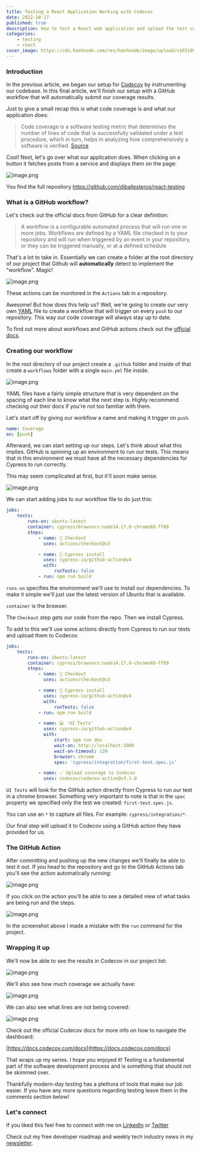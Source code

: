 ```yaml
---
title: Testing a React Application Working with Codecov
date: 2022-10-17
published: true
description: How to test a React web application and upload the test code coverage results to Codecov.
categories:
    - testing
    - react
cover_image: https://cdn.hashnode.com/res/hashnode/image/upload/v1651098470347/9coA_akWr.png
---
```


### Introduction

In the previous article, we began our setup for [Codecov](https://about.codecov.io/) by instrumenting our codebase. In this final article, we'll finish our setup with a GitHub workflow that will automatically submit our coverage results.

Just to give a small recap this is what code coverage is and what our application does:

> Code coverage is a software testing metric that determines the number of lines of code that is successfully validated under a test procedure, which in turn, helps in analyzing how comprehensively a software is verified. [Source](https://www.codegrip.tech/productivity/everything-you-need-to-know-about-code-coverage/)

Cool! Next, let's go over what our application does. When clicking on a button it fetches posts from a service and displays them on the page:

![image.png](https://cdn.hashnode.com/res/hashnode/image/upload/v1665925010885/Tx4k7hKN6.png)

You find the full repository https://github.com/diballesteros/react-testing

### What is a GitHub workflow?

Let's check out the official docs from GitHub for a clear definition:

> A workflow is a configurable automated process that will run one or more jobs. Workflows are defined by a YAML file checked in to your repository and will run when triggered by an event in your repository, or they can be triggered manually, or at a defined schedule

That's a lot to take in. Essentially we can create a folder at the root directory of our project that Github will **automatically** detect to implement the "workflow". Magic!

![image.png](https://cdn.hashnode.com/res/hashnode/image/upload/v1665925478055/1MlCvki9r.png)

These actions can be monitored in the `Actions` tab in a repository.

Awesome! But how does this help us? Well, we're going to create our very own [YAML](https://yaml.org/) file to create a workflow that will trigger on every `push` to our repository. This way our code coverage will always stay up to date.

To find out more about workflows and GitHub actions check out the [official docs](https://docs.github.com/en/actions/using-workflows/about-workflows).

### Creating our workflow

In the root directory of our project create a `.github` folder and inside of that create a `workflows` folder with a single `main.yml` file inside.

![image.png](https://cdn.hashnode.com/res/hashnode/image/upload/v1665926531817/Fs4xgRqs4.png)

YAML files have a fairly simple structure that is very dependent on the spacing of each line to know what the next step is. Highly recommend checking out their docs if you're not too familiar with them.

Let's start off by giving our workflow a name and making it trigger on `push`.

```yaml
name: Coverage
on: [push]
```

Afterward, we can start setting up our steps. Let's think about what this implies. GitHub is spinning up an environment to run our tests. This means that in this environment we must have all the necessary dependencies for Cypress to run correctly.

This may seem complicated at first, but it'll soon make sense.

![image.png](https://cdn.hashnode.com/res/hashnode/image/upload/v1665927038143/an5ZKpK4i.png)

We can start adding jobs to our workflow file to do just this:

```yaml
jobs:
    tests:
        runs-on: ubuntu-latest
        container: cypress/browsers:node14.17.0-chrome88-ff89
        steps:
            - name: 🛫 Checkout
              uses: actions/checkout@v3

            - name: 🌲 Cypress install
              uses: cypress-io/github-action@v4
              with:
                  runTests: false
            - run: npm run build
```

`runs-on` specifies the environment we'll use to install our dependencies. To make it simple we'll just use the latest version of Ubuntu that is available.

`container` is the browser.

The `Checkout` step gets our code from the repo. Then we install Cypress.

To add to this we'll use some actions directly from Cypress to run our tests and upload them to Codecov.

```yaml
jobs:
    tests:
        runs-on: ubuntu-latest
        container: cypress/browsers:node14.17.0-chrome88-ff89
        steps:
            - name: 🛫 Checkout
              uses: actions/checkout@v3

            - name: 🌲 Cypress install
              uses: cypress-io/github-action@v4
              with:
                  runTests: false
            - run: npm run build

            - name: 💻 'UI Tests'
              uses: cypress-io/github-action@v4
              with:
                  start: npm run dev
                  wait-on: http://localhost:3000
                  wait-on-timeout: 120
                  browser: chrome
                  spec: 'cypress/integration/first-test.spec.js'

            - name: ✅ Upload coverage to Codecov
              uses: codecov/codecov-action@v3.1.0
```

`UI Tests` will look for the GitHub action directly from Cypress to run our test in a chrome browser. Something very important to note is that in the `spec` property we specified only the test we created: `first-test.spec.js`.

You can use an `*` to capture all files. For example: `cypress/integration/*`.

Our final step will upload it to Codecov using a GitHub action they have provided for us.

### The GitHub Action

After committing and pushing up the new changes we'll finally be able to test it out. If you head to the repository and go to the GitHub Actions tab you'll see the action automatically running:

![image.png](https://cdn.hashnode.com/res/hashnode/image/upload/v1665929641523/UvGU_EC4m.png)

If you click on the action you'll be able to see a detailed view of what tasks are being run and the steps.

![image.png](https://cdn.hashnode.com/res/hashnode/image/upload/v1665930774606/SIEh3uNMr.png)

In the screenshot above I made a mistake with the `run` command for the project.

### Wrapping it up

We'll now be able to see the results in Codecov in our project list:

![image.png](https://cdn.hashnode.com/res/hashnode/image/upload/v1665936348633/tjrY-U6aR.png)

We'll also see how much coverage we actually have:

![image.png](https://cdn.hashnode.com/res/hashnode/image/upload/v1665936388853/xtKPGBkMM.png)

We can also see what lines are not being covered:

![image.png](https://cdn.hashnode.com/res/hashnode/image/upload/v1665936424739/f66SCRO1h.png)

Check out the official Codecov docs for more info on how to navigate the dashboard:

[https://docs.codecov.com/docs](https://docs.codecov.com/docs)

That wraps up my series. I hope you enjoyed it! Testing is a fundamental part of the software development process and is something that should not be skimmed over.

Thankfully modern-day testing has a plethora of tools that make our job easier. If you have any more questions regarding testing leave them in the comments section below!

### Let's connect

If you liked this feel free to connect with me on [LinkedIn](https://www.linkedin.com/in/relatablecode) or [Twitter](https://twitter.com/relatablecoder)

Check out my free developer roadmap and weekly tech industry news in my [newsletter](https://relatablecode.substack.com/).
